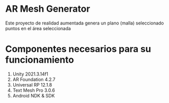 # AR Mesh Generator
Este proyecto de realidad aumentada genera un plano (malla) seleccionado puntos en el área seleccionada

# Componentes necesarios para su funcionamiento

1. Unity 2021.3.14f1
2. AR Foundation 4.2.7
3. Universal RP 12.1.8
4. Text Mesh Pro 3.0.6
5. Android NDK & SDK
